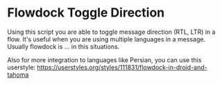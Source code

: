 Flowdock Toggle Direction
==================================

Using this script you are able to toggle message direction (RTL, LTR) in a
flow. It's useful when you are using multiple languages in a message. Usually
flowdock is ... in this situations.

Also for more integration to languages like Persian, you can use this userstyle:
https://userstyles.org/styles/111831/flowdock-in-droid-and-tahoma
